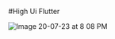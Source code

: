 #High Ui Flutter

![Image 20-07-23 at 8 08 PM](https://github.com/MadCaptainDev/High-UI-Flutter/assets/87634891/540205e8-f932-42a2-b27f-bf17f0bc99a5)
